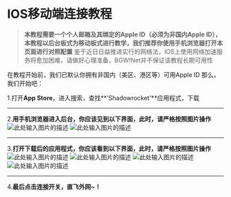# IOS移动端连接教程

> **本教程需要一个个人邮箱及其绑定的Apple ID（必须为非国内Apple ID），本教程以后台板式为移动板式进行教学，我们推荐你使用手机浏览器打开本页面进行对照配置**
鉴于近日日益推进实行的网络法，IOS上使用网络加速服务将愈加困难，请做好心理准备，BGW!Net并不保证该教程长期可用性

在教程开始前，我们已默认你拥有非国内（美区、港区等）可用Apple ID
那么，我们开始吧：

 1.打开**App Store**，进入搜索，查找**'Shadowrocket'**应用程式，下载


----------


 2.**用手机浏览器进入后台，你应该见到以下界面，此时，请严格按照图片操作**
 ![此处输入图片的描述][1]
![此处输入图片的描述][2]


----------


 3.**打开下载后的应用程式，你应该看到以下界面，此时，请严格按照图片操作**
![此处输入图片的描述][3]
![此处输入图片的描述][4]
![此处输入图片的描述][5]
![此处输入图片的描述][6]


----------
4.**最后点击连接开关，直飞外网~！**

  [1]: https://raw.githubusercontent.com/LYJSPEEDX/bgwdocs/master/1.png
  [2]: https://raw.githubusercontent.com/LYJSPEEDX/bgwdocs/master/2.png
  [3]: https://raw.githubusercontent.com/LYJSPEEDX/bgwdocs/master/3.png
  [4]: https://raw.githubusercontent.com/LYJSPEEDX/bgwdocs/master/4.png
  [5]: https://raw.githubusercontent.com/LYJSPEEDX/bgwdocs/master/5.png
  [6]: https://raw.githubusercontent.com/LYJSPEEDX/bgwdocs/master/6.png
